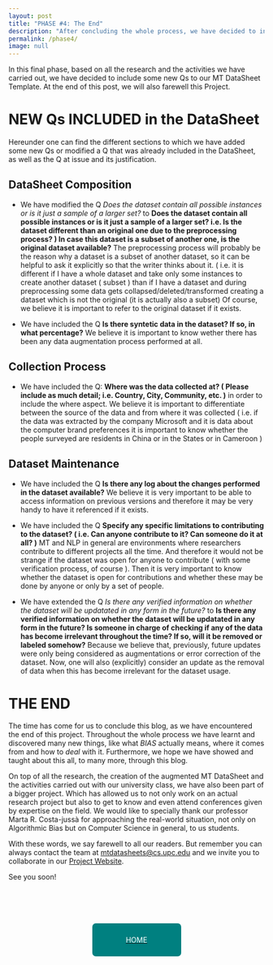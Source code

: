 ```yaml
---
layout: post
title: "PHASE #4: The End"
description: "After concluding the whole process, we have decided to include some new Qs to the Datasheet that could be of interest to the readers.\n"
permalink: /phase4/
image: null
---
```


In this final phase, based on all the research and the activities we have carried out, we have decided to include some new Qs to our MT DataSheet Template. At the end of this post, we will also farewell this Project.

# NEW Qs INCLUDED in the DataSheet
Hereunder one can find the different sections to which we have added some new Qs or modified a Q that was already included in the DataSheet, as well as the Q at issue and its justification.

## DataSheet Composition

* We have modified the Q *Does the dataset contain all possible instances or is it just a sample of a larger set?* to **Does the dataset contain all possible instances or is it just a sample of a larger set? i.e. Is the dataset different than an original one due to the preprocessing process? ) In case this dataset is a subset of another one, is the original dataset available?**
The preprocessing process will probably be the reason why a dataset is a subset of another dataset, so it can be helpful to ask it explicitly so that the writer thinks about it. ( i.e. it is different if I have a whole dataset and take only some instances to create another dataset ( subset ) than if I have a dataset and during preprocessing some data gets collapsed/deleted/transformed creating a dataset which is not the original (it is actually also a subset)
Of course, we believe it is important to refer to the original dataset if it exists.


* We have included the Q **Is there syntetic data in the dataset? If so, in what percentage?**
We believe it is important to know wether there has been any data augmentation process performed at all.


## Collection Process

* We have included the Q: **Where was the data collected at? ( Please include as much detail; i.e. Country, City, Community, etc. )** in order to include the where aspect.
We believe it is important to differentiate between the source of the data and from where it was collected ( i.e. if the data was extracted by the company Microsoft and it is data about the computer brand preferences it is important to know whether the people surveyed are residents in China or in the States or in Cameroon )


## Dataset Maintenance

* We have included the Q **Is there any log about the changes performed in the dataset available?**
We believe it is very important to be able to access information on previous versions and therefore it may be very handy to have it referenced if it exists.

* We have included the Q **Specify any specific limitations to contributing to the dataset? ( i.e. Can anyone contribute to it? Can someone do it at all? )**
MT and NLP in general are environments where researchers contribute to different projects all the time. And therefore it would not be strange if the dataset was open for anyone to contribute ( with some verification process, of course ). Then it is very important to know whether the dataset is open for contributions and whether these may be done by anyone or only by a set of people.

* We have extended the Q *Is there any verified information on whether the dataset will be updatated in any form in the future?* to **Is there any verified information on whether the dataset will be updatated in any form in the future? Is someone in charge of checking if any of the data has become irrelevant throughout the time? If so, will it be removed or labeled somehow?**
Because we believe that, previously, future updates were only being considered as augmentations or error correction of the dataset. Now, one will also (explicitly) consider an update as the removal of data when this has become irrelevant for the dataset usage.

# THE END

The time has come for us to conclude this blog, as we have encountered the end of this project. Throughout the whole process we have learnt and discovered many new things, like what *BIAS* actually means, where it comes from and how to *deal* with it. Furthermore, we hope we have showed and taught about this all, to many more, through this blog.

On top of all the research, the creation of the augmented MT DataSheet and the activities carried out with our university class, we have also been part of a bigger project. Which has allowed us to not only work on an actual research project but also to get to know and even attend conferences given by expertise on the field. We would like to specially thank our professor Marta R. Costa-jussà for approaching the real-world situation, not only on Algorithmic Bias but on Computer Science in general, to us students.

With these words, we say farewell to all our readers. But remember you can always contact the team at [mtdatasheets@cs.upc.edu](mailto:mtdatasheets@cs.upc.edu) and we invite you to collaborate in our [Project Website](https://mtdatasheets.cs.upc.edu).

See you soon!

<div style="width: 100%; height:200px; display:flex; justify-content: center; align-items: center; margin-top: 15px; margin-bottom: 15px;">  
    <a href="https://margaritageleta.github.io/TAED-bias/">
        <div style="background-color: teal; height:65px; width:175px;display: flex; justify-content: center; align-items: center; border-radius: 7px;">
            <p style="margin: 0; color: white;">HOME</p>
        </div>
    </a>
</div>
